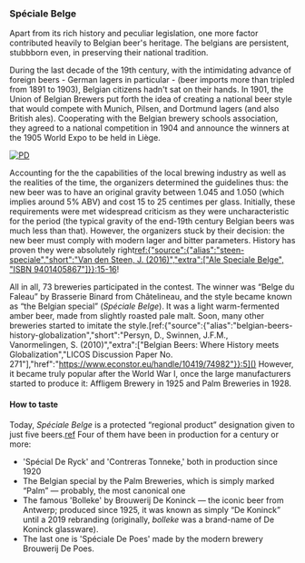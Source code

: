 ### Spéciale Belge

Apart from its rich history and peculiar legislation, one more factor contributed heavily to Belgian beer's heritage. The belgians are persistent, stubbborn even, in preserving their national tradition.

During the last decade of the 19th century, with the intimidating advance of foreign beers - German lagers in particular - (beer imports more than tripled from 1891 to 1903), Belgian citizens hadn't sat on their hands. In 1901, the Union of Belgian Brewers put forth the idea of creating a national beer style that would compete with Munich, Pilsen, and Dortmund lagers (and also British ales). Cooperating with the Belgian brewery schools association, they agreed to a national competition in 1904 and announce the winners at the 1905 World Expo to be held in Liège.

[![PD](/img/liege-expo-1905.jpg "Official poster of the 1905 World Expo in Liege")](https://commons.wikimedia.org/wiki/File:Affiche_1905.jpg)

Accounting for the the capabilities of the local brewing industry as well as the realities of the time, the organizers determined the guidelines thus: the new beer was to have an original gravity between 1.045 and 1.050 (which implies around 5% ABV) and cost 15 to 25 centimes per glass. Initially, these requirements were met widespread criticism as they were uncharacteristic for the period (the typical gravity of the end-19th century Belgian beers was much less than that). However, the organizers stuck by their decision: the new beer must comply with modern lager and bitter parameters. History has proven they were absolutely right[ref:{"source":{"alias":"steen-speciale","short":"Van den Steen, J. (2016)","extra":["Ale Speciale Belge", "ISBN 9401405867"]}}:15-16]()!

All in all, 73 breweries participated in the contest. The winner was “Belge du Faleau” by Brasserie Binard from Châtelineau, and the style became known as “the Belgian special” (*Spéciale Belge*). It was a light warm-fermented amber beer, made from slightly roasted pale malt. Soon, many other breweries started to imitate the style.[ref:{"source":{"alias":"belgian-beers-history-globalization","short":"Persyn, D., Swinnen, J.F.M., Vanormelingen, S. (2010)","extra":["Belgian Beers: Where History meets Globalization","LICOS Discussion Paper No. 271"],"href":"https://www.econstor.eu/handle/10419/74982"}}:5]() However, it became truly popular after the World War I, once the large manufacturers started to produce it: Affligem Brewery in 1925 and Palm Breweries in 1928.

#### How to taste

Today, *Spéciale Belge* is a protected “regional product” designation given to just five beers.[ref](https://www.streekproduct.be/weetjes/amberkleurige-speciale-belge-ale-bieren-behoren-tot-onze-rijke-biertraditie) Four of them have been in production for a century or more:

  * 'Spécial De Ryck' and 'Contreras Tonneke,' both in production since 1920
  * The Belgian special by the Palm Breweries, which is simply marked “Palm” — probably, the most canonical one
  * The famous 'Bolleke' by Brouwerij De Koninck — the iconic beer from Antwerp; produced since 1925, it was known as simply “De Koninck” until a 2019 rebranding (originally, *bolleke* was a brand-name of De Koninck glassware).
  * The last one is 'Spéciale De Poes' made by the modern brewery Brouwerij De Poes.